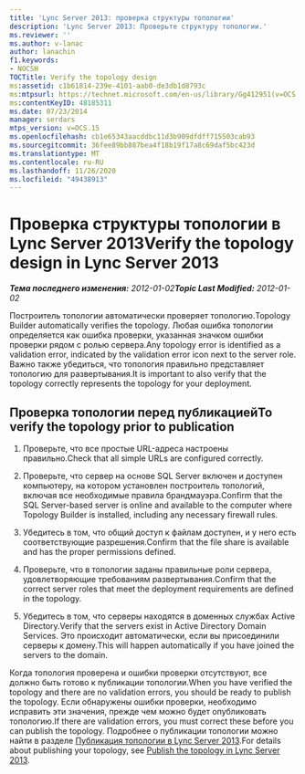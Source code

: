 ```yaml
---
title: 'Lync Server 2013: проверка структуры топологии'
description: 'Lync Server 2013: Проверьте структуру топологии.'
ms.reviewer: ''
ms.author: v-lanac
author: lanachin
f1.keywords:
- NOCSH
TOCTitle: Verify the topology design
ms:assetid: c1b61814-239e-4101-aab0-de3db1d8793c
ms:mtpsurl: https://technet.microsoft.com/en-us/library/Gg412951(v=OCS.15)
ms:contentKeyID: 48185311
ms.date: 07/23/2014
manager: serdars
mtps_version: v=OCS.15
ms.openlocfilehash: cb1e65343aacddbc11d3b909dfdff715503cab93
ms.sourcegitcommit: 36fee89bb887bea4f18b19f17a8c69daf5bc423d
ms.translationtype: MT
ms.contentlocale: ru-RU
ms.lasthandoff: 11/26/2020
ms.locfileid: "49438913"
---
```

# <a name="verify-the-topology-design-in-lync-server-2013"></a><span data-ttu-id="8b75e-103">Проверка структуры топологии в Lync Server 2013</span><span class="sxs-lookup"><span data-stu-id="8b75e-103">Verify the topology design in Lync Server 2013</span></span>

<div data-xmlns="http://www.w3.org/1999/xhtml">

<div class="topic" data-xmlns="http://www.w3.org/1999/xhtml" data-msxsl="urn:schemas-microsoft-com:xslt" data-cs="https://msdn.microsoft.com/">

<div data-asp="https://msdn2.microsoft.com/asp">



</div>

<div id="mainSection">

<div id="mainBody"><span data-ttu-id="8b75e-104">

<span> </span></span><span class="sxs-lookup"><span data-stu-id="8b75e-104">

<span> </span></span></span>

<span data-ttu-id="8b75e-105">_**Тема последнего изменения:** 2012-01-02_</span><span class="sxs-lookup"><span data-stu-id="8b75e-105">_**Topic Last Modified:** 2012-01-02_</span></span>

<span data-ttu-id="8b75e-106">Построитель топологии автоматически проверяет топологию.</span><span class="sxs-lookup"><span data-stu-id="8b75e-106">Topology Builder automatically verifies the topology.</span></span> <span data-ttu-id="8b75e-107">Любая ошибка топологии определяется как ошибка проверки, указанная значком ошибки проверки рядом с ролью сервера.</span><span class="sxs-lookup"><span data-stu-id="8b75e-107">Any topology error is identified as a validation error, indicated by the validation error icon next to the server role.</span></span> <span data-ttu-id="8b75e-108">Важно также убедиться, что топология правильно представляет топологию для развертывания.</span><span class="sxs-lookup"><span data-stu-id="8b75e-108">It is important to also verify that the topology correctly represents the topology for your deployment.</span></span>

<div>

## <a name="to-verify-the-topology-prior-to-publication"></a><span data-ttu-id="8b75e-109">Проверка топологии перед публикацией</span><span class="sxs-lookup"><span data-stu-id="8b75e-109">To verify the topology prior to publication</span></span>

1.  <span data-ttu-id="8b75e-110">Проверьте, что все простые URL-адреса настроены правильно.</span><span class="sxs-lookup"><span data-stu-id="8b75e-110">Check that all simple URLs are configured correctly.</span></span>

2.  <span data-ttu-id="8b75e-111">Проверьте, что сервер на основе SQL Server включен и доступен компьютеру, на котором установлен построитель топологий, включая все необходимые правила брандмауэра.</span><span class="sxs-lookup"><span data-stu-id="8b75e-111">Confirm that the SQL Server-based server is online and available to the computer where Topology Builder is installed, including any necessary firewall rules.</span></span>

3.  <span data-ttu-id="8b75e-112">Убедитесь в том, что общий доступ к файлам доступен, и у него есть соответствующие разрешения.</span><span class="sxs-lookup"><span data-stu-id="8b75e-112">Confirm that the file share is available and has the proper permissions defined.</span></span>

4.  <span data-ttu-id="8b75e-113">Проверьте, что в топологии заданы правильные роли сервера, удовлетворяющие требованиям развертывания.</span><span class="sxs-lookup"><span data-stu-id="8b75e-113">Confirm that the correct server roles that meet the deployment requirements are defined in the topology.</span></span>

5.  <span data-ttu-id="8b75e-114">Убедитесь в том, что серверы находятся в доменных службах Active Directory.</span><span class="sxs-lookup"><span data-stu-id="8b75e-114">Verify that the servers exist in Active Directory Domain Services.</span></span> <span data-ttu-id="8b75e-115">Это происходит автоматически, если вы присоединили серверы к домену.</span><span class="sxs-lookup"><span data-stu-id="8b75e-115">This will happen automatically if you have joined the servers to the domain.</span></span>

<span data-ttu-id="8b75e-116">Когда топология проверена и ошибки проверки отсутствуют, все должно быть готово к публикации топологии.</span><span class="sxs-lookup"><span data-stu-id="8b75e-116">When you have verified the topology and there are no validation errors, you should be ready to publish the topology.</span></span> <span data-ttu-id="8b75e-117">Если обнаружены ошибки проверки, необходимо исправить эти значения, прежде чем можно будет опубликовать топологию.</span><span class="sxs-lookup"><span data-stu-id="8b75e-117">If there are validation errors, you must correct these before you can publish the topology.</span></span> <span data-ttu-id="8b75e-118">Подробнее о публикации топологии можно найти в разделе [Публикация топологии в Lync Server 2013](lync-server-2013-publish-the-topology.md).</span><span class="sxs-lookup"><span data-stu-id="8b75e-118">For details about publishing your topology, see [Publish the topology in Lync Server 2013](lync-server-2013-publish-the-topology.md).</span></span>

<span data-ttu-id="8b75e-119"></div>

</div>

<span> </span>

</div>

</div>

</span><span class="sxs-lookup"><span data-stu-id="8b75e-119"></div>

</div>

<span> </span>

</div>

</div>

</span></span></div>

